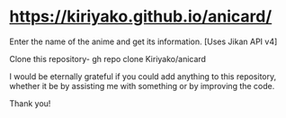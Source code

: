 # https://kiriyako.github.io/anicard/
Enter the name of the anime and get its information. [Uses Jikan API v4]

Clone this repository- gh repo clone Kiriyako/anicard

I would be eternally grateful if you could add anything to this repository, whether it be by assisting me with something or by improving the code.

Thank you!
